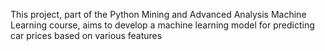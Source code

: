 This project, part of the Python Mining and Advanced Analysis Machine Learning course, aims to develop a machine learning model for predicting car prices based on various features
